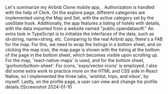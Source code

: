 Let's summarize my Airbnb Clone mobile app, . Authorization is handled with the help of Clerk. On the explore page, different categories are implemented using the Map and Set, with the active category set by the useState hook. Additionally, the app features a listing of hotels with details, with the data imported from a website named "public.opendatasoft." An extra task in TypeScript is to initialize the interfaces of the data, such as id=string, name=string, etc. Comparing to the real Airbnb app, there's a FAB for the map. For this, we need to wrap the listings in a bottom sheet, and on clicking the map icon, the map page is shown with the listing at the bottom of the page in the bottom sheet, which becomes visible upon scrolling up. For the map, 'react-native-maps' is used, and for the bottom sheet, 'gorhom/bottom-sheet'. For icons, 'expo/vector-icons' is employed. I also did some extra work to practice more on the HTML and CSS side in React Native, so I implemented the three tabs, 'wishlist, trips, and inbox', by myself. Lastly, on the profile page, a user can view and change his profile details.![Screenshot 2024-01-10 


